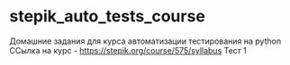 # stepik_auto_tests_course
Домашние задания для курса автоматизации тестирования на python
ССылка на курс - https://stepik.org/course/575/syllabus 
Тест 1